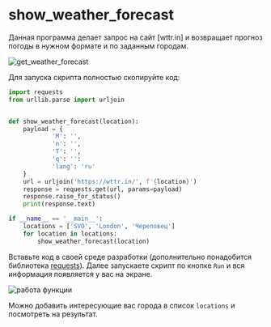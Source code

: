 # show_weather_forecast

Данная программа делает запрос на сайт [wttr.in] и возвращает прогноз погоды в нужном формате и по заданным городам.

[wttr.un]: http://wttr.un

![get_weather_forecast](https://github.com/user-attachments/assets/7d179b1e-a207-42cb-95e1-13630fa22ac1)

Для запуска скрипта полностью скопируйте код:
```python
import requests
from urllib.parse import urljoin


def show_weather_forecast(location):
    payload = {
            'M': '',
            'n': '',
            'T': '',
            'q': '':
            'lang': 'ru'
    }
    url = urljoin('https://wttr.in/', f'{location}')
    response = requests.get(url, params=payload)
    response.raise_for_status()
    print(response.text)

if __name__ == '__main__':
    locations = ['SVO', 'London', 'Череповец']
    for location in locations:
        show_weather_forecast(location)
```
Вставьте код в своей среде разработки (дополнительно понадобится библиотека [requests](https://requests.readthedocs.io/en/latest/user/install/#install)).
Далее запускаете скрипт по кнопке `Run` и вся информация появляется у вас на экране.

![работа функции](https://github.com/user-attachments/assets/0db5ff53-84ab-4405-a101-3cb06425d5ba)

Можно добавить интересующие вас города в список `locations` и посмотреть на результат.


